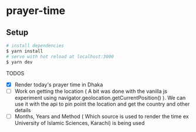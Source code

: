 # prayer-time

## Setup

```bash
# install dependencies
$ yarn install
# serve with hot reload at localhost:3000
$ yarn dev

```

TODOS

- [x] Render today's prayer time in Dhaka
- [ ] Work on getting the location ( A bit was done with the vanilla js experiment using navigator.geolocation.getCurrentPosition() ). We can use it with the api to pin point the location and get the country and other details
- [ ] Months, Years and Method ( Which source is used to render the time ex  University of Islamic Sciences, Karachi) is being used